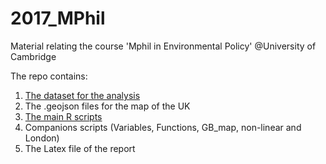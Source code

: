 # 2017_MPhil
Material relating the course 'Mphil in Environmental Policy' @University of Cambridge


The repo contains:

1. [The dataset for the analysis]()
2. The .geojson files for the map of the UK
3. [The main R scripts]()
4. Companions scripts (Variables, Functions, GB_map, non-linear and London)
5. The Latex file of the report
